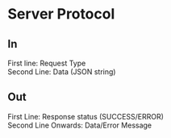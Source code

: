 # Server Protocol

## In

First line: Request Type  
Second Line: Data (JSON string)

## Out

First Line: Response status (SUCCESS/ERROR)  
Second Line Onwards: Data/Error Message